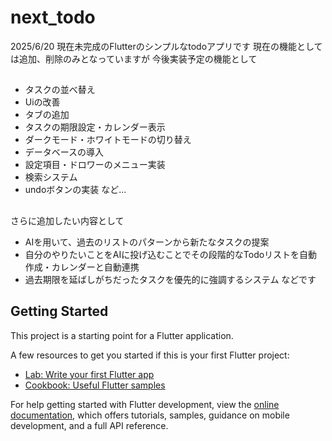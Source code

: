 # next_todo
2025/6/20
現在未完成のFlutterのシンプルなtodoアプリです
現在の機能としては追加、削除のみとなっていますが
今後実装予定の機能として
##
- タスクの並べ替え
- Uiの改善
- タブの追加
- タスクの期限設定・カレンダー表示
- ダークモード・ホワイトモードの切り替え
- データベースの導入
- 設定項目・ドロワーのメニュー実装
- 検索システム
- undoボタンの実装
など...
##
さらに追加したい内容として
- AIを用いて、過去のリストのパターンから新たなタスクの提案
- 自分のやりたいことをAIに投げ込むことでその段階的なTodoリストを自動作成・カレンダーと自動連携
- 過去期限を延ばしがちだったタスクを優先的に強調するシステム
などです

## Getting Started

This project is a starting point for a Flutter application.

A few resources to get you started if this is your first Flutter project:

- [Lab: Write your first Flutter app](https://docs.flutter.dev/get-started/codelab)
- [Cookbook: Useful Flutter samples](https://docs.flutter.dev/cookbook)

For help getting started with Flutter development, view the
[online documentation](https://docs.flutter.dev/), which offers tutorials,
samples, guidance on mobile development, and a full API reference.
